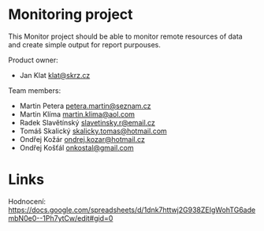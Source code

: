 Monitoring project
===================

This Monitor project should be able to monitor remote resources of data and create simple output for report purpouses.



Product owner:

* Jan Klat	klat@skrz.cz

Team members:

* Martin Petera	petera.martin@seznam.cz
* Martin Klíma	martin.klima@aol.com
* Radek Slavětínský	slavetinsky.r@email.cz
* Tomáš Skalický	skalicky.tomas@hotmail.com
* Ondřej Kožár	ondrej.kozar@hotmail.cz
* Ondřej Košťál	onkostal@gmail.com


Links
=======

Hodnocení: https://docs.google.com/spreadsheets/d/1dnk7httwj2G938ZEIgWohTG6adembN0e0--1Ph7ytCw/edit#gid=0



